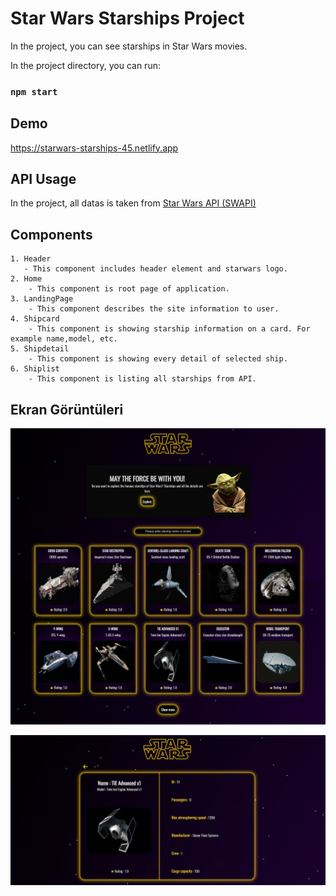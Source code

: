 
# Star Wars Starships Project

In the project, you can see starships in Star Wars movies.

In the project directory, you can run:

### `npm start`


## Demo

https://starwars-starships-45.netlify.app


## API Usage

In the project, all datas is taken from [Star Wars API (SWAPI)](https://swapi.dev)


## Components

    1. Header
       - This component includes header element and starwars logo.
    2. Home
        - This component is root page of application.
    3. LandingPage
        - This component describes the site information to user.
    4. Shipcard
        - This component is showing starship information on a card. For example name,model, etc. 
    5. Shipdetail
        - This component is showing every detail of selected ship.
    6. Shiplist
        - This component is listing all starships from API.

  
## Ekran Görüntüleri

![Uygulama Ekran Görüntüsü](https://raw.githubusercontent.com/handekyldz/Final-Case-StarWars/main/src/assets/screenshots/1.png?token=GHSAT0AAAAAABXPK6CD4262RBK3SEYVE4YOYZXHQVA)

![Uygulama Ekran Görüntüsü](https://raw.githubusercontent.com/handekyldz/Final-Case-StarWars/main/src/assets/screenshots/3.JPG?token=GHSAT0AAAAAABXPK6CDJCP7BC42INRJ7KIOYZXHMLQ)
  